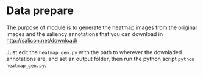
# Data prepare

The purpose of module is to generate the heatmap images from the original images and the saliency annotations that you can download in http://salicon.net/download/

Just edit the `heatmap_gen.py` with the path to wherever the downladed annotations are, and set an output folder, 
then run the python script `python heatmap_gen.py`.
